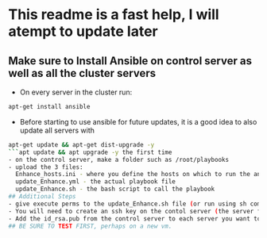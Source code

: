 # This readme is a fast help, I will atempt to update later
## Make sure to Install Ansible on control server as well as all the cluster servers
- On every server in the cluster run:
```bash
apt-get install ansible 
```
- Before starting to use ansible for future updates, it is a good idea to also update all servers with
```bash
apt-get update && apt-get dist-upgrade -y
```apt update && apt upgrade -y the first time
- on the control server, make a folder such as /root/playbooks
- upload the 3 files: 
  Enhance_hosts.ini - where you define the hosts on which to run the ansible script
  update_Enhance.yml - the actual playbook file
  update_Enhance.sh - the bash script to call the playbook
## Additional Steps
- give execute perms to the update_Enhance.sh file (or run using sh command)
- You will need to create an ssh key on the contol server (the server from which you run the ansible script)
- Add the id_rsa.pub from the control server to each server you want to update. Be sure to ssh root@server.com so the known_hosts file is properly updaged **before** you run the playbook
## BE SURE TO TEST FIRST, perhaps on a new vm.
